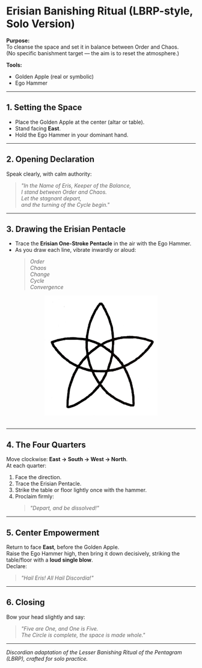 # Erisian Banishing Ritual (LBRP-style, Solo Version)

**Purpose:**  
To cleanse the space and set it in balance between Order and Chaos.  
(No specific banishment target — the aim is to reset the atmosphere.)

**Tools:**  
- Golden Apple (real or symbolic)  
- Ego Hammer  

---

## 1. Setting the Space
- Place the Golden Apple at the center (altar or table).  
- Stand facing **East**.  
- Hold the Ego Hammer in your dominant hand.  

---

## 2. Opening Declaration
Speak clearly, with calm authority:  
> *"In the Name of Eris, Keeper of the Balance,  
I stand between Order and Chaos.  
Let the stagnant depart,  
and the turning of the Cycle begin."*

---

## 3. Drawing the Erisian Pentacle
- Trace the **Erisian One-Stroke Pentacle** in the air with the Ego Hammer.  
- As you draw each line, vibrate inwardly or aloud:  
  > *Order*  
  > *Chaos*  
  > *Change*  
  > *Cycle*  
  > *Convergence*  

<div align="center">
<img src="eris_pentacle.jpg" width="300">
</div>
<br>

---

## 4. The Four Quarters
Move clockwise: **East → South → West → North**.  
At each quarter:  

1. Face the direction.  
2. Trace the Erisian Pentacle.  
3. Strike the table or floor lightly once with the hammer.  
4. Proclaim firmly:  
   > *"Depart, and be dissolved!"*  

---

## 5. Center Empowerment
Return to face **East**, before the Golden Apple.  
Raise the Ego Hammer high, then bring it down decisively, striking the table/floor with a **loud single blow**.  
Declare:  
> *"Hail Eris! All Hail Discordia!"*  

---

## 6. Closing
Bow your head slightly and say:  
> *"Five are One, and One is Five.  
The Circle is complete, the space is made whole."*  

---

*Discordian adaptation of the Lesser Banishing Ritual of the Pentagram (LBRP), crafted for solo practice.*  
